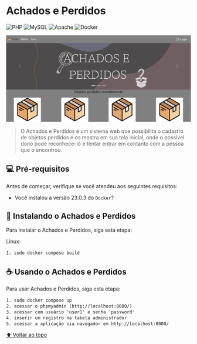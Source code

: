# Achados e Perdidos

![PHP](https://img.shields.io/badge/php-%23777BB4.svg?style=for-the-badge&logo=php&logoColor=white)
![MySQL](https://img.shields.io/badge/mysql-%2300f.svg?style=for-the-badge&logo=mysql&logoColor=white)
![Apache](https://img.shields.io/badge/apache-%23D42029.svg?style=for-the-badge&logo=apache&logoColor=white)
![Docker](https://img.shields.io/badge/docker-%230db7ed.svg?style=for-the-badge&logo=docker&logoColor=white)

<img src="./home.png" alt="página inicial">

> O Achados e Perdidos é um sistema web que possibilita o cadastro de objetos perdidos e os mostra em sua tela inicial, onde o possível dono pode reconhece-ló e tentar entrar em contanto com a pessoa que o encontrou.

## 💻 Pré-requisitos

Antes de começar, verifique se você atendeu aos seguintes requisitos:
* Você instalou a versão 23.0.3 do `Docker`?

## 🚀 Instalando o Achados e Perdidos

Para instalar o Achados e Perdidos, siga esta etapa:

Linux:
```
1. sudo docker compose build
```

## ☕ Usando o Achados e Perdidos

Para usar Achados e Perdidos, siga esta etapa:

```
1. sudo docker compose up
2. acessar o phpmyadmin (http://localhost:8080/)
3. acessar com usuário 'user1' e senha 'password'
4. inserir um registro na tabela administrador
5. acessar a aplicação via navegador em http://localhost:8000/

```
[⬆ Voltar ao topo](#achados-e-perdidos)<br>
